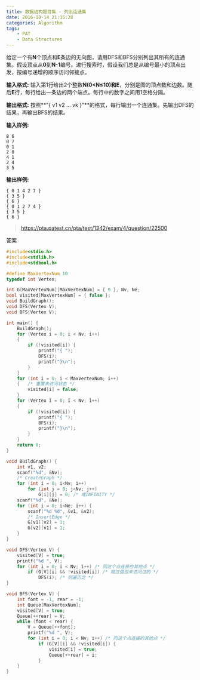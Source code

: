 ```yaml
---
title: 数据结构题目集 - 列出连通集
date: 2016-10-14 21:15:28
categories: Algorithm
tags:
	- PAT
	- Data Structures
---
```

给定一个有**N**个顶点和**E**条边的无向图，请用DFS和BFS分别列出其所有的连通集。假设顶点从**0**到**N-1**编号。进行搜索时，假设我们总是从编号最小的顶点出发，按编号递增的顺序访问邻接点。<!-- more -->

**输入格式:**
输入第1行给出2个整数**N(0<N≤10)**和**E**，分别是图的顶点数和边数。随后**E**行，每行给出一条边的两个端点。每行中的数字之间用1空格分隔。

**输出格式:**
按照**"{ v1 v​2 ... vk }"**的格式，每行输出一个连通集。先输出DFS的结果，再输出BFS的结果。

**输入样例:**
```
8 6
0 7
0 1
2 0
4 1
2 4
3 5
```

**输出样例:**
```
{ 0 1 4 2 7 }
{ 3 5 }
{ 6 }
{ 0 1 2 7 4 }
{ 3 5 }
{ 6 }
```
> https://pta.patest.cn/pta/test/1342/exam/4/question/22500

答案
```c
#include<stdio.h>
#include<stdlib.h>
#include<stdbool.h>

#define MaxVertexNum 10
typedef int Vertex;

int G[MaxVertexNum][MaxVertexNum] = { 0 }, Nv, Ne;
bool visited[MaxVertexNum] = { false };
void BuildGraph();
void DFS(Vertex V);
void BFS(Vertex V);

int main() {
	BuildGraph();
	for (Vertex i = 0; i < Nv; i++)
	{
		if (!visited[i]) {
			printf("{ ");
			DFS(i);
			printf("}\n");
		}
	}
	for (int i = 0; i < MaxVertexNum; i++)
	{	/* 重置未访问状态 */
		visited[i] = false;
	}
	for (Vertex i = 0; i < Nv; i++)
	{
		if (!visited[i]) {
			printf("{ ");
			BFS(i);
			printf("}\n");
		}
	}
	return 0;
}

void BuildGraph() {
	int v1, v2;
	scanf("%d", &Nv);
	/* CreateGraph */
	for (int i = 0; i<Nv; i++)
		for (int j = 0; j<Nv; j++)
			G[i][j] = 0; /* 或INFINITY */
	scanf("%d", &Ne);
	for (int i = 0; i<Ne; i++) {
		scanf("%d %d", &v1, &v2);
		/* InsertEdge */
		G[v1][v2] = 1;
		G[v2][v1] = 1;
	}
}

void DFS(Vertex V) {
	visited[V] = true;
	printf("%d ", V);
	for (int i = 0; i < Nv; i++) /* 同这个点连接的其他点 */
		if (G[V][i] && !visited[i]) /* 赋过值但未访问过的 */
			DFS(i); /* 则遍历之 */
}

void BFS(Vertex V) {
	int font = -1, rear = -1;
	int Queue[MaxVertexNum];
	visited[V] = true;
	Queue[++rear] = V;
	while (font < rear) {
		V = Queue[++font];
		printf("%d ", V);
		for (int i = 0; i < Nv; i++) /* 同这个点连接的其他点 */
			if (G[V][i] && !visited[i]) {
				visited[i] = true;
				Queue[++rear] = i;
			}
	}
}
```